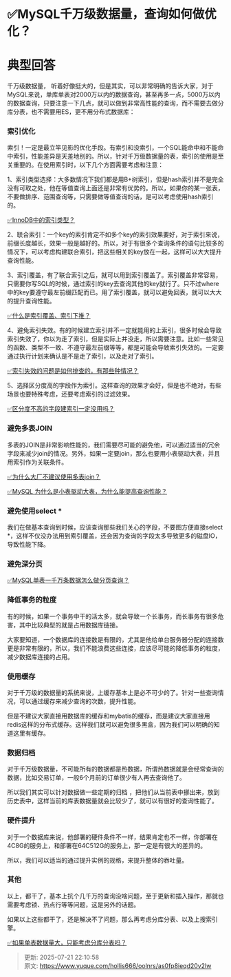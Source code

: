 # ✅MySQL千万级数据量，查询如何做优化？

# 典型回答


千万级数据量， 听着好像挺大的，但是其实，可以非常明确的告诉大家，对于MySQL来说，单库单表对2000万以内的数据查询，甚至再多一点，5000万以内的数据查询，只要注意一下几点，就可以做到非常高性能的查询，而不需要去做分库分表，也不需要用ES，更不用分布式数据库：



### 索引优化


索引！一定是最立竿见影的优化手段。有索引和没索引，一个SQL能命中和不能命中索引，性能差异是天差地别的。所以，针对千万级数据量的表，索引的使用是至关重要的。在使用索引时，以下几个方面需要考虑和注意：



1、索引类型选择：大多数情况下我们都是用B+树索引，但是hash索引并不是完全没有可取之处，他在等值查询上面还是非常有优势的。所以，如果你的某一张表，不要做排序、范围查询等，只需要做等值查询的话，是可以考虑使用hash索引的。



[✅InnoDB中的索引类型？](https://www.yuque.com/hollis666/oolnrs/hogrm3)



2、联合索引：一个key的索引肯定不如多个key的索引效果要好，对于索引来说，前缀长度越长，效果一般是越好的。所以，对于有很多个查询条件的语句比较多的情况下，可以考虑构建联合索引，把这些相关的key放在一起，这样可以大大提升查询性能。



3、索引覆盖，有了联合索引之后，就可以用到索引覆盖了。索引覆盖非常容易，只需要你写SQL的时候，通过索引的key去查询其他的key就行了。只不过where中的key要遵守最左前缀匹配而已。用了索引覆盖，就可以避免回表，就可以大大的提升查询性能。



[✅什么是索引覆盖、索引下推？](https://www.yuque.com/hollis666/oolnrs/gpg6mivy21wg0r55)



4、避免索引失效。有的时候建立索引并不一定就能用的上索引，很多时候会导致索引失效了，你以为走了索引，但是实际上并没走，所以需要注意。比如一些常见的函数、类型不一致、不遵守最左前缀等等，都是可能会导致索引失效的。一定要通过执行计划来确认是不是走了索引，以及走对了索引。



[✅索引失效的问题是如何排查的，有那些种情况？](https://www.yuque.com/hollis666/oolnrs/sgkrtodriyoliden)



5、选择区分度高的字段作为索引。这样查询的效果才会好，但是也不绝对，有些场景也要特殊考虑，还要考虑索引的过滤效果。



[✅区分度不高的字段建索引一定没用吗？](https://www.yuque.com/hollis666/oolnrs/nr83t255g22gu3v7)



### 避免多表JOIN


多表的JOIN是非常影响性能的，我们需要尽可能的避免他，可以通过适当的冗余字段来减少join的情况。另外，如果一定要join，那么也要用小表驱动大表，并且用索引作为关联条件。



[✅为什么大厂不建议使用多表join？](https://www.yuque.com/hollis666/oolnrs/qt4krg)



[✅MySQL 为什么是小表驱动大表，为什么能提高查询性能？](https://www.yuque.com/hollis666/oolnrs/lxb1s5pqizgaib0k)





### 避免使用select *


我们在做基本查询到时候，应该查询那些我们关心的字段，不要图方便直接select *，这样不仅没办法用到索引覆盖，还会因为查询的字段太多导致更多的磁盘IO，导致性能下降。





### 避免深分页


[✅MySQL单表一千万条数据怎么做分页查询？](https://www.yuque.com/hollis666/oolnrs/pc2zgwoy5a6ywov2)





### 降低事务的粒度


有的时候，如果一个事务中干的活太多，就会导致一个长事务，而长事务有很多危害，其中比较典型的就是占用数据库链接。



大家要知道，一个数据库的连接数是有限的，尤其是他给单台服务器分配的连接数更是非常有限的，所以，我们不能浪费这些连接，应该尽可能的降低事务的粒度，减少数据库连接的占用。



### 使用缓存


对于千万级的数据量的系统来说，上缓存基本上是必不可少的了。针对一些查询情况，可以通过缓存来减少查询的次数，提升性能。



但是不建议大家直接用数据库的缓存和mybatis的缓存，而是建议大家直接用redis这样的分布式缓存。这样我们就可以避免很多黑盒，因为我们可以明确的知道这里有缓存。



### 数据归档


对于千万级数据量，不可能所有的数据都是热数据，所谓热数据就是会经常查询的数据，比如交易订单，一般6个月前的订单很少有人再去查询他了。



所以我们其实可以针对数据做一些定期的归档 ，把他们从当前表中挪出来，放到历史表中，这样当前的库表数据量就会比较少了，就可以有很好的查询性能了。





### 硬件提升


对于一个数据库来说，他部署的硬件条件不一样，结果肯定也不一样，你部署在4C8G的服务上，和部署在64C512G的服务上，那一定是有很大的差异的。



所以，我们可以适当的通过提升实例的规格，来提升整体的吞吐量。





### 其他


以上，都干了，基本上抗个几千万的查询没啥问题，至于更新和插入操作，那就也需要考虑锁、热点行等等问题，这是另外的话题。



如果以上这些都干了，还是解决不了问题，那么再考虑分库分表、以及上搜索引擎。



[✅如果单表数据量大，只能考虑分库分表吗？](https://www.yuque.com/hollis666/oolnrs/dk6tpttlf2aex9ap)



> 更新: 2025-07-21 22:10:58  
> 原文: <https://www.yuque.com/hollis666/oolnrs/as0fp8ieqd20v2lw>